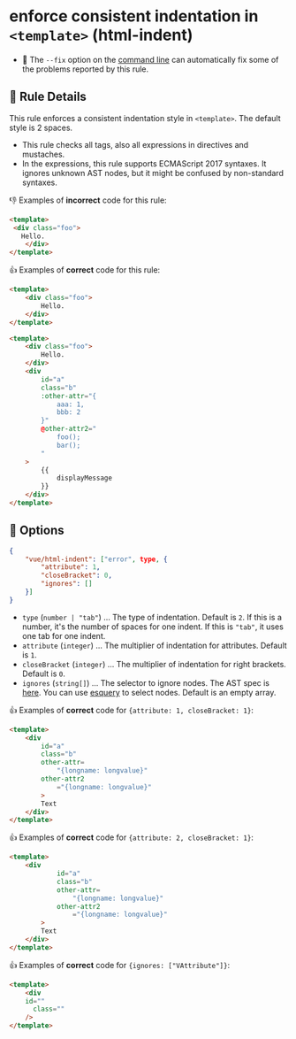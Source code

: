 # enforce consistent indentation in `<template>` (html-indent)

- :wrench: The `--fix` option on the [command line](http://eslint.org/docs/user-guide/command-line-interface#fix) can automatically fix some of the problems reported by this rule.

## :book: Rule Details

This rule enforces a consistent indentation style in `<template>`. The default style is 2 spaces.

- This rule checks all tags, also all expressions in directives and mustaches.
- In the expressions, this rule supports ECMAScript 2017 syntaxes. It ignores unknown AST nodes, but it might be confused by non-standard syntaxes.

:-1: Examples of **incorrect** code for this rule:

```html
<template>
 <div class="foo">
   Hello.
    </div>
</template>
```

:+1: Examples of **correct** code for this rule:

```html
<template>
    <div class="foo">
        Hello.
    </div>
</template>
```

```html
<template>
    <div class="foo">
        Hello.
    </div>
    <div
        id="a"
        class="b"
        :other-attr="{
            aaa: 1,
            bbb: 2
        }"
        @other-attr2="
            foo();
            bar();
        "
    >
        {{
            displayMessage
        }}
    </div>
</template>
```

## :wrench: Options

```json
{
    "vue/html-indent": ["error", type, {
        "attribute": 1,
        "closeBracket": 0,
        "ignores": []
    }]
}
```

- `type` (`number | "tab"`) ... The type of indentation. Default is `2`. If this is a number, it's the number of spaces for one indent. If this is `"tab"`, it uses one tab for one indent.
- `attribute` (`integer`) ... The multiplier of indentation for attributes. Default is `1`.
- `closeBracket` (`integer`) ... The multiplier of indentation for right brackets. Default is `0`.
- `ignores` (`string[]`) ... The selector to ignore nodes. The AST spec is [here](https://github.com/mysticatea/vue-eslint-parser/blob/master/docs/ast.md). You can use [esquery](https://github.com/estools/esquery#readme) to select nodes. Default is an empty array.

:+1: Examples of **correct** code for `{attribute: 1, closeBracket: 1}`:

```html
<template>
    <div
        id="a"
        class="b"
        other-attr=
            "{longname: longvalue}"
        other-attr2
            ="{longname: longvalue}"
        >
        Text
    </div>
</template>
```

:+1: Examples of **correct** code for `{attribute: 2, closeBracket: 1}`:

```html
<template>
    <div
            id="a"
            class="b"
            other-attr=
                "{longname: longvalue}"
            other-attr2
                ="{longname: longvalue}"
        >
        Text
    </div>
</template>
```

:+1: Examples of **correct** code for `{ignores: ["VAttribute"]}`:

```html
<template>
    <div
    id=""
      class=""
    />
</template>
```
